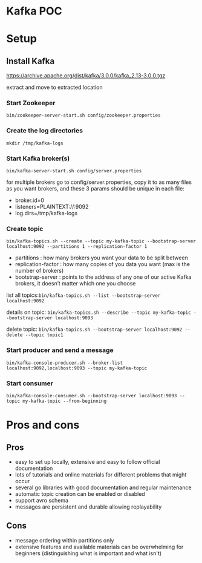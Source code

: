 # Kafka POC
# Setup
## Install Kafka
https://archive.apache.org/dist/kafka/3.0.0/kafka_2.13-3.0.0.tgz

extract and move to extracted location

### Start Zookeeper
`bin/zookeeper-server-start.sh config/zookeeper.properties`

### Create the log directories
`mkdir /tmp/kafka-logs`

### Start Kafka broker(s)
`bin/kafka-server-start.sh config/server.properties`

for multiple brokers go to config/server.properties, copy it to as many files as you want brokers, and these 3 params should be unique in each file:
- broker.id=0
- listeners=PLAINTEXT://:9092
- log.dirs=/tmp/kafka-logs

### Create topic
`bin/kafka-topics.sh --create --topic my-kafka-topic --bootstrap-server localhost:9092 --partitions 1 --replication-factor 1` 
- partitions : how many brokers you want your data to be split between
- replication-factor : how many copies of you data you want (max is the number of brokers)
- bootstrap-server : points to the address of any one of our active Kafka brokers, it doesn’t matter which one you choose

list all topics:`bin/kafka-topics.sh --list --bootstrap-server localhost:9092`

details on topic: `bin/kafka-topics.sh --describe --topic my-kafka-topic --bootstrap-server localhost:9093`

delete topic: `bin/kafka-topics.sh --bootstrap-server localhost:9092 --delete --topic topic1`

### Start producer and send a message
`bin/kafka-console-producer.sh --broker-list localhost:9092,localhost:9093 --topic my-kafka-topic`

### Start consumer
`bin/kafka-console-consumer.sh --bootstrap-server localhost:9093 --topic my-kafka-topic --from-beginning`

# Pros and cons

## Pros
- easy to set up locally, extensive and easy to follow official documentation
- lots of tutorials and online materials for different problems that might occur
- several go libraries with good documentation and regular maintenance
- automatic topic creation can be enabled or disabled
- support avro schema
- messages are persistent and durable allowing replayability

## Cons
- message ordering within partitions only
- extensive features and available materials can be overwhelming for beginners (distinguishing what is important and what isn't)

	